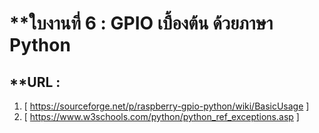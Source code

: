 # **ใบงานที่ 6 : GPIO เบื้องต้น ด้วยภาษา Python

## **URL :
1. [ https://sourceforge.net/p/raspberry-gpio-python/wiki/BasicUsage ]
2. [ https://www.w3schools.com/python/python_ref_exceptions.asp ]
